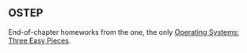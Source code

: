 ## OSTEP

End-of-chapter homeworks from the one, the only [Operating Systems: Three Easy Pieces](http://pages.cs.wisc.edu/~remzi/OSTEP/).